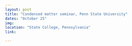 ```yaml
---
layout: post
title: "Condensed matter seminar, Penn State University"
dates: "October 25"
img: 
location: "State College, Pennsylvania"
link: 

---
```

